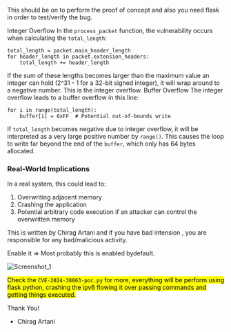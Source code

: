This should be on to perform the proof of concept and also you need flask in order to test/verify the bug.

Integer Overflow
In the ```process_packet``` function, the vulnerability occurs when calculating the ```total_length```:

```
total_length = packet.main_header_length
for header_length in packet.extension_headers:
    total_length += header_length
```
    
If the sum of these lengths becomes larger than the maximum value an integer can hold (2^31 - 1 for a 32-bit signed integer), it will wrap around to a negative number. This is the integer overflow.
Buffer Overflow
The integer overflow leads to a buffer overflow in this line:
```
for i in range(total_length):
    buffer[i] = 0xFF  # Potential out-of-bounds write
```
If ```total_length``` becomes negative due to integer overflow, it will be interpreted as a very large positive number by ```range()```. This causes the loop to write far beyond the end of the ```buffer```, which only has 64 bytes allocated.

### Real-World Implications
In a real system, this could lead to:

1. Overwriting adjacent memory
2. Crashing the application
3. Potential arbitrary code execution if an attacker can control the overwritten memory

This is written by Chirag Artani and if you have bad intension , you are responsible for any bad/malicious activity.

Enable it => Most probably this is enabled bydefault. 

![Screenshot_1](https://github.com/user-attachments/assets/01d8da94-6dbc-49eb-86b0-6c52d97f5073)

<mark>Check the ```CVE-2024-38063-poc.py``` for more, everything will be perform using flask python, crashing the ipv6 flowing it over passing commands and getting things executed.<mark>

Thank You!
- Chirag Artani
